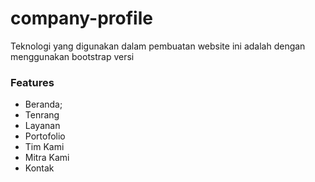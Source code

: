 # company-profile
Teknologi yang digunakan dalam pembuatan website ini adalah dengan menggunakan bootstrap versi
### Features

- Beranda;
- Tenrang
- Layanan
- Portofolio
- Tim Kami
- Mitra Kami
- Kontak